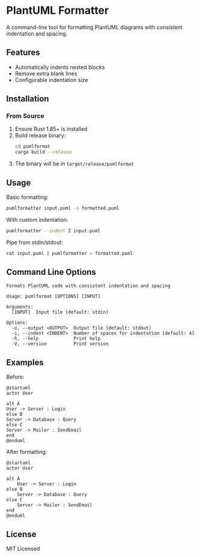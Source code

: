 # PlantUML Formatter

A command-line tool for formatting PlantUML diagrams with consistent indentation and spacing.

## Features

- Automatically indents nested blocks
- Remove extra blank lines
- Configurable indentation size

## Installation

### From Source

1. Ensure Rust 1.85+ is installed
2. Build release binary:
   ```bash
   cd pumlformat
   cargo build --release
   ```
3. The binary will be in `target/release/pumlformat`

## Usage

Basic formatting:

```bash
pumlformatter input.puml -o formatted.puml
```

With custom indentation:

```bash
pumlformatter --indent 2 input.puml
```

Pipe from stdin/stdout:

```bash
cat input.puml | pumlformatter > formatted.puml
```

## Command Line Options

```
Formats PlantUML code with consistent indentation and spacing

Usage: pumlformat [OPTIONS] [INPUT]

Arguments:
  [INPUT]  Input file (default: stdin)

Options:
  -o, --output <OUTPUT>  Output file (default: stdout)
  -i, --indent <INDENT>  Number of spaces for indentation [default: 4]
  -h, --help             Print help
  -V, --version          Print version
```

## Examples

Before:

```
@startuml
actor User

alt A
User -> Server : Login
else B
Server -> Database : Query
else C
Server -> Mailer : SendEmail
end
@enduml
```

After formatting:

```
@startuml
actor User

alt A
    User -> Server : Login
else B
    Server -> Database : Query
else C
    Server -> Mailer : SendEmail
end
@enduml
```

## License

MIT Licensed
